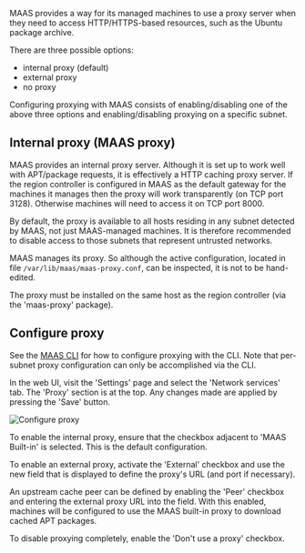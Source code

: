 MAAS provides a way for its managed machines to use a proxy server when they
need to access HTTP/HTTPS-based resources, such as the Ubuntu package archive.

There are three possible options:

- internal proxy (default)
- external proxy
- no proxy

Configuring proxying with MAAS consists of enabling/disabling one of the above
three options and enabling/disabling proxying on a specific subnet.


## Internal proxy (MAAS proxy)

MAAS provides an internal proxy server. Although it is set up to work well with
APT/package requests, it is effectively a HTTP caching proxy server. If the
region controller is configured in MAAS as the default gateway for the machines
it manages then the proxy will work transparently (on TCP port 3128).
Otherwise machines will need to access it on TCP port 8000.

By default, the proxy is available to all hosts residing in any subnet detected
by MAAS, not just MAAS-managed machines. It is therefore recommended to disable
access to those subnets that represent untrusted networks.

MAAS manages its proxy. So although the active configuration, located in file
`/var/lib/maas/maas-proxy.conf`, can be inspected, it is not to be hand-edited.

The proxy must be installed on the same host as the region controller (via the
'maas-proxy' package).


## Configure proxy

See the [MAAS CLI][cli-configure-proxying] for how to configure proxying with
the CLI. Note that per-subnet proxy configuration can only be accomplished via
the CLI.

In the web UI, visit the 'Settings' page and select the 'Network services' tab.
The 'Proxy' section is at the top. Any changes made are applied by pressing the
'Save' button.

![Configure proxy][img__configure-proxy]

To enable the internal proxy, ensure that the checkbox adjacent to 'MAAS
Built-in' is selected. This is the default configuration.

To enable an external proxy, activate the 'External' checkbox and use the new
field that is displayed to define the proxy's URL (and port if necessary).

An upstream cache peer can be defined by enabling the 'Peer' checkbox and
entering the external proxy URL into the field. With this enabled, machines
will be configured to use the MAAS built-in proxy to download cached APT
packages.

To disable proxying completely, enable the 'Don't use a proxy' checkbox.


<!-- LINKS -->

[cli-configure-proxying]: manage-cli-common.md#configure-proxying

[img__configure-proxy]: ../media/installconfig-network-proxy__2.4_configure-proxy.png